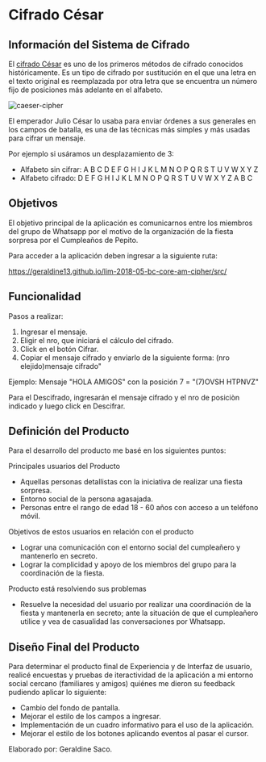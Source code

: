# Cifrado César

## Información del Sistema de Cifrado

El [cifrado César](https://en.wikipedia.org/wiki/Caesar_cipher) es uno de los
primeros métodos de cifrado conocidos históricamente. Es un tipo de cifrado por
sustitución en el que una letra en el texto original es reemplazada por otra
letra que se encuentra un número fijo de posiciones más adelante en el alfabeto.

![caeser-cipher](https://upload.wikimedia.org/wikipedia/commons/thumb/2/2b/Caesar3.svg/2000px-Caesar3.svg.png)

El emperador Julio César lo usaba para enviar órdenes a sus generales en los
campos de batalla, es una de las técnicas más simples y más usadas para cifrar
un mensaje.

Por ejemplo si usáramos un desplazamiento de 3:

* Alfabeto sin cifrar: A B C D E F G H I J K L M N O P Q R S T U V W X Y Z
* Alfabeto cifrado: D E F G H I J K L M N O P Q R S T U V W X Y Z A B C

## Objetivos

El objetivo principal de la aplicación es comunicarnos entre los miembros del grupo de Whatsapp por el motivo de la organización de la fiesta sorpresa por el Cumpleaños de Pepito. 

Para acceder a la aplicación deben ingresar a la siguiente ruta:

https://geraldine13.github.io/lim-2018-05-bc-core-am-cipher/src/

## Funcionalidad

Pasos a realizar:

1. Ingresar el mensaje. 
2. Eligir el nro, que iniciará el cálculo del cifrado. 
3. Click en el botón Cifrar. 
4. Copiar el mensaje cifrado y enviarlo de la siguiente forma: (nro elejido)mensaje cifrado"

Ejemplo: Mensaje "HOLA AMIGOS" con la posición 7 = "(7)OVSH HTPNVZ"

Para el Descifrado, ingresarán el mensaje cifrado y el nro de posiciòn indicado y luego click en Descifrar.

## Definición del Producto

Para el desarrollo del producto me basé en los siguientes puntos:

Principales usuarios del Producto

* Aquellas personas detallistas con la iniciativa de realizar una fiesta sorpresa.
* Entorno social de la persona agasajada.
* Personas entre el rango de edad 18 - 60 años con acceso a un teléfono móvil.

Objetivos de estos usuarios en relación con el producto

* Lograr una comunicación con el entorno social del cumpleañero y mantenerlo en secreto.
* Lograr la complicidad y apoyo de los miembros del grupo para la coordinación de la fiesta.

Producto está resolviendo sus problemas

* Resuelve la necesidad del usuario por realizar una coordinación de la fiesta y mantenerla en secreto; ante la situación de que el cumpleañero utilice y vea de casualidad las conversaciones por Whatsapp.

## Diseño Final del Producto

Para determinar el producto final de Experiencia y de Interfaz de usuario, realicé encuestas y pruebas de iteractividad de la aplicación a mi entorno social cercano (familiares y amigos) quiénes me dieron su feedback pudiendo aplicar lo siguiente:

* Cambio del fondo de pantalla.
* Mejorar el estilo de los campos a ingresar.
* Implementación de un cuadro informativo para el uso de la aplicación.
* Mejorar el estilo de los botones aplicando eventos al pasar el cursor.

Elaborado por:  Geraldine Saco.
